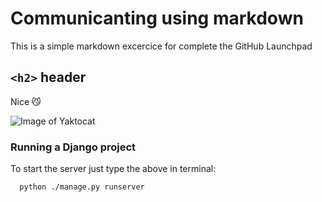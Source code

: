 # Communicanting using markdown

This is a simple markdown excercice for complete the GitHub Launchpad

## `<h2>` header
Nice 😼

![Image of Yaktocat](https://octodex.github.com/images/yaktocat.png)

### Running a Django project
To start the server just type the above in terminal:
```bash
  python ./manage.py runserver
```
